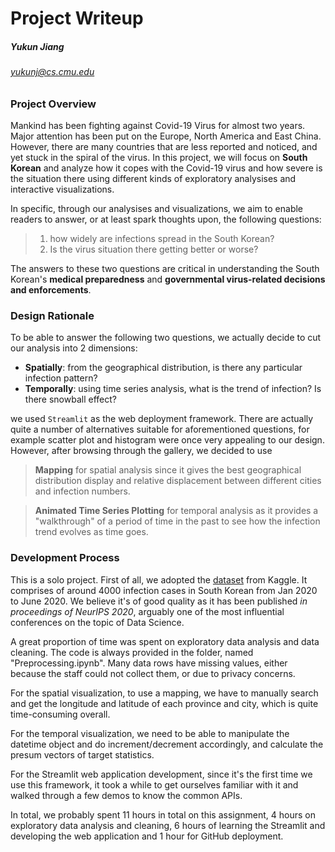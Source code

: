 # Project Writeup
##### Yukun Jiang 
###### yukunj@cs.cmu.edu


### Project Overview

Mankind has been fighting against Covid-19 Virus for almost two years. Major attention has been put on the Europe, North America and East China. However, there are many countries that are less reported and noticed, and yet stuck in the spiral of the virus. In this project, we will focus on **South Korean** and analyze how it copes with the Covid-19 virus and how severe is the situation there using different kinds of exploratory analysises and interactive visualizations. 

In specific, through our analysises and visualizations, we aim to enable readers to answer, or at least spark thoughts upon, the following questions:

> 1. how widely are infections spread in the South Korean?
> 2. Is the virus situation there getting better or worse?

The answers to these two questions are critical in understanding the South Korean's **medical preparedness** and **governmental virus-related decisions and enforcements**.

### Design Rationale

To be able to answer the following two questions, we actually decide to cut our analysis into 2 dimensions:

+ **Spatially**: from the geographical distribution, is there any particular infection pattern?
+ **Temporally**: using time series analysis, what is the trend of infection? Is there snowball effect?

we used `Streamlit` as the web deployment framework. There are actually quite a number of alternatives suitable for aforementioned questions, for example scatter plot and histogram were once very appealing to our design. However, after browsing through the gallery, we decided to use

> **Mapping** for spatial analysis since it gives the best geographical distribution display and relative displacement between different cities and infection numbers.

> **Animated Time Series Plotting** for temporal analysis as it provides a "walkthrough" of a period of time in the past to see how the infection trend evolves as time goes.

### Development Process

This is a solo project. 
First of all, we adopted the [dataset](https://www.kaggle.com/kimjihoo/coronavirusdataset) from Kaggle. It comprises of around 4000 infection cases in South Korean from Jan 2020 to June 2020. We believe it's of good quality as it has been published *in proceedings of NeurIPS 2020*, arguably one of the most influential conferences on the topic of Data Science.

A great proportion of time was spent on exploratory data analysis and data cleaning. The code is always provided in the folder, named "Preprocessing.ipynb". Many data rows have missing values, either because the staff could not collect them, or due to privacy concerns. 

For the spatial visualization, to use a mapping, we have to manually search and get the longitude and latitude of each province and city, which is quite time-consuming overall. 

For the temporal visualization, we need to be able to manipulate the datetime object and do increment/decrement accordingly, and calculate the presum vectors of target statistics. 

For the Streamlit web application development, since it's the first time we use this framework, it took a while to get ourselves familiar with it and walked through a few demos to know the common APIs.

In total, we probably spent 11 hours in total on this assignment, 4 hours on exploratory data analysis and cleaning, 6 hours of learning the Streamlit and developing the web application and 1 hour for GitHub deployment.

